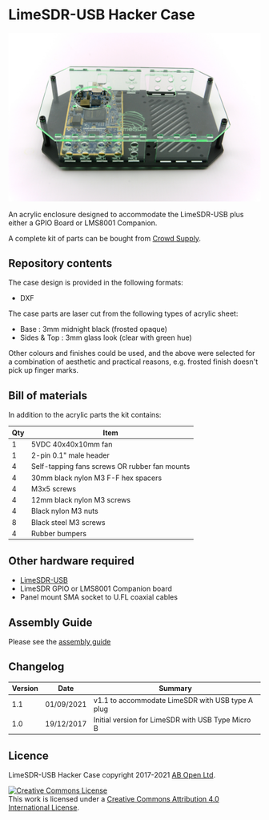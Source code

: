 # LimeSDR-USB Hacker Case

![LUHC-01 case](/images/top_assembly.jpg)

An acrylic enclosure designed to accommodate the LimeSDR-USB plus either a GPIO Board or LMS8001 Companion.

A complete kit of parts can be bought from [Crowd Supply](https://www.crowdsupply.com/lime-micro/limesdr).

## Repository contents

The case design is provided in the following formats:

* DXF

The case parts are laser cut from the following types of acrylic sheet:

* Base		: 3mm midnight black (frosted opaque)
* Sides & Top	: 3mm glass look (clear with green hue)

Other colours and finishes could be used, and the above were selected for a combination of aesthetic and practical reasons, e.g. frosted finish doesn't pick up finger marks.

## Bill of materials

In addition to the acrylic parts the kit contains:

| Qty | Item                                                         |
| --- | ------------------------------------------------------------ |
|  1  | 5VDC 40x40x10mm fan                                          |
|  1  | 2-pin 0.1" male header                                       |
|  4  | Self-tapping fans screws OR rubber fan mounts                |
|  4  | 30mm black nylon M3 F-F hex spacers                          |
|  4  | M3x5 screws                                                  |
|  4  | 12mm black nylon M3 screws                                   |
|  4  | Black nylon M3 nuts                                          |
|  8  | Black steel M3 screws                                        |
|  4  | Rubber bumpers                                               |

## Other hardware required

- [LimeSDR-USB](https://myriadrf.org/projects/limesdr/)
- LimeSDR GPIO or LMS8001 Companion board
- Panel mount SMA socket to U.FL coaxial cables

## Assembly Guide

Please see the [assembly guide](ASSEMBLY.md)

## Changelog

| Version | Date       | Summary                                               |
|---------|------------|-------------------------------------------------------|
|   1.1   | 01/09/2021 | v1.1 to accommodate LimeSDR with USB type A plug      |
|   1.0   | 19/12/2017 | Initial version for LimeSDR with USB Type Micro B     |


## Licence

LimeSDR-USB Hacker Case copyright 2017-2021 [AB Open Ltd](http://abopen.com).

<a rel="license" href="http://creativecommons.org/licenses/by/4.0/"><img alt="Creative Commons License" style="border-width:0" src="http://i.creativecommons.org/l/by/4.0/88x31.png" /></a><br />This work is licensed under a <a rel="license" href="http://creativecommons.org/licenses/by/4.0/">Creative Commons Attribution 4.0 International License</a>.
